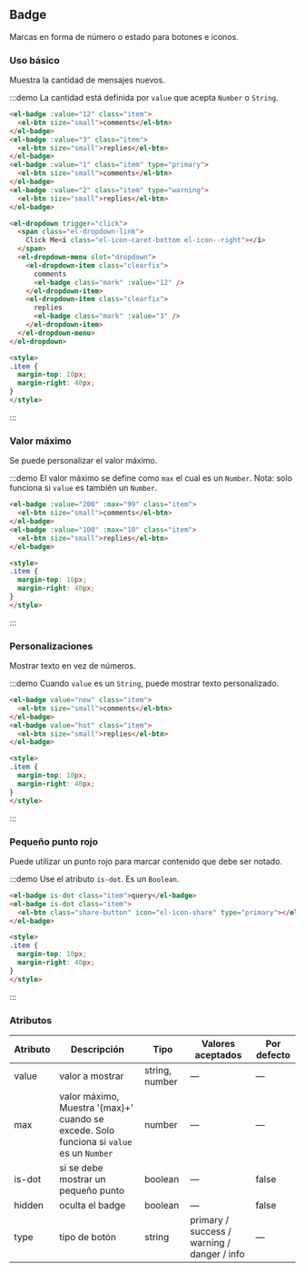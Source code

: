 ## Badge

Marcas en forma de número o estado para botones e iconos.

### Uso básico

Muestra la cantidad de mensajes nuevos.

:::demo La cantidad está definida por `value` que acepta `Number` o `String`.

```html
<el-badge :value="12" class="item">
  <el-btn size="small">comments</el-btn>
</el-badge>
<el-badge :value="3" class="item">
  <el-btn size="small">replies</el-btn>
</el-badge>
<el-badge :value="1" class="item" type="primary">
  <el-btn size="small">comments</el-btn>
</el-badge>
<el-badge :value="2" class="item" type="warning">
  <el-btn size="small">replies</el-btn>
</el-badge>

<el-dropdown trigger="click">
  <span class="el-dropdown-link">
    Click Me<i class="el-icon-caret-bottom el-icon--right"></i>
  </span>
  <el-dropdown-menu slot="dropdown">
    <el-dropdown-item class="clearfix">
      comments
      <el-badge class="mark" :value="12" />
    </el-dropdown-item>
    <el-dropdown-item class="clearfix">
      replies
      <el-badge class="mark" :value="3" />
    </el-dropdown-item>
  </el-dropdown-menu>
</el-dropdown>

<style>
.item {
  margin-top: 10px;
  margin-right: 40px;
}
</style>
```
:::

### Valor máximo

Se puede personalizar el valor máximo.

:::demo El valor máximo se define como `max` el cual es un `Number`. Nota: solo funciona si `value` es también un `Number`.

```html
<el-badge :value="200" :max="99" class="item">
  <el-btn size="small">comments</el-btn>
</el-badge>
<el-badge :value="100" :max="10" class="item">
  <el-btn size="small">replies</el-btn>
</el-badge>

<style>
.item {
  margin-top: 10px;
  margin-right: 40px;
}
</style>
```
:::

### Personalizaciones

Mostrar texto en vez de números.

:::demo Cuando `value` es un `String`, puede mostrar texto personalizado.

```html
<el-badge value="new" class="item">
  <el-btn size="small">comments</el-btn>
</el-badge>
<el-badge value="hot" class="item">
  <el-btn size="small">replies</el-btn>
</el-badge>

<style>
.item {
  margin-top: 10px;
  margin-right: 40px;
}
</style>
```
:::

### Pequeño punto rojo

Puede utilizar un punto rojo para marcar contenido que debe ser notado.

:::demo Use el atributo `is-dot`. Es un `Boolean`.

```html
<el-badge is-dot class="item">query</el-badge>
<el-badge is-dot class="item">
  <el-btn class="share-button" icon="el-icon-share" type="primary"></el-btn>
</el-badge>

<style>
.item {
  margin-top: 10px;
  margin-right: 40px;
}
</style>
```
:::

### Atributos
| Atributo | Descripción                              | Tipo           | Valores aceptados | Por defecto |
| -------- | ---------------------------------------- | -------------- | ----------------- | ----------- |
| value    | valor a mostrar                          | string, number | —                 | —           |
| max      | valor máximo, Muestra '{max}+' cuando se excede. Solo funciona si `value` es un `Number` | number         | —                 | —           |
| is-dot   | si se debe mostrar un pequeño punto      | boolean        | —                 | false       |
| hidden   | oculta el badge                    | boolean        | —                 | false       |
| type     | tipo de botón                            | string         | primary / success / warning / danger / info | — |

